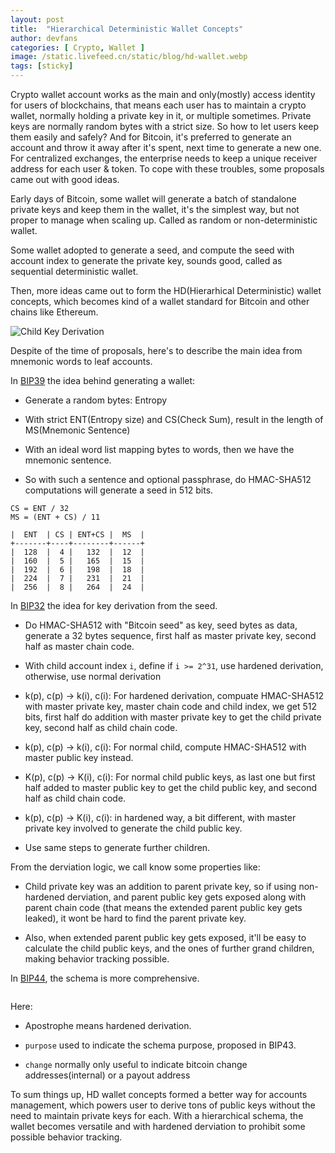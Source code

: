 ```yaml
---
layout: post
title:  "Hierarchical Deterministic Wallet Concepts"
author: devfans
categories: [ Crypto, Wallet ]
image: /static.livefeed.cn/static/blog/hd-wallet.webp
tags: [sticky]
---
```


Crypto wallet account works as the main and only(mostly) access identity for users of blockchains, that means each user has to maintain a crypto wallet, normally holding a private key in it, or multiple sometimes. Private keys are normally random bytes with a strict size. So how to let users keep them easily and safely? And for Bitcoin, it's preferred to generate an account and throw it away after it's spent, next time to generate a new one. For centralized exchanges, the enterprise needs to keep a unique receiver address for each user & token. To cope with these troubles, some proposals came out with good ideas.

Early days of Bitcoin, some wallet will generate a batch of standalone private keys and keep them in the wallet, it's the simplest way, but not proper to manage when scaling up. Called as random or non-deterministic wallet.

Some wallet adopted to generate a seed, and compute the seed with account index to generate the private key, sounds good, called as sequential deterministic wallet.

Then, more ideas came out to form the HD(Hierarhical Deterministic) wallet concepts, which becomes kind of a wallet standard for Bitcoin and other chains like Ethereum. 

![Child Key Derivation](https://static.livefeed.cn/static/blog/derivation.png)



Despite of the time of proposals, here's to describe the main idea from mnemonic words to leaf accounts.


In [BIP39](https://github.com/bitcoin/bips/blob/master/bip-0039.mediawiki) the idea behind generating a wallet:
 
- Generate a random bytes: Entropy

- With strict ENT(Entropy size) and CS(Check Sum), result in the length of MS(Mnemonic Sentence)

- With an ideal word list mapping bytes to words, then we have the mnemonic sentence.

- So with such a sentence and optional passphrase, do HMAC-SHA512 computations will generate a seed in 512 bits.


```
CS = ENT / 32
MS = (ENT + CS) / 11

|  ENT  | CS | ENT+CS |  MS  |
+-------+----+--------+------+
|  128  |  4 |   132  |  12  |
|  160  |  5 |   165  |  15  |
|  192  |  6 |   198  |  18  |
|  224  |  7 |   231  |  21  |
|  256  |  8 |   264  |  24  |
```

In [BIP32](https://github.com/bitcoin/bips/blob/master/bip-0032.mediawiki) the idea for key derivation from the seed.

- Do HMAC-SHA512 with "Bitcoin seed" as key, seed bytes as data, generate a 32 bytes sequence, first half as master private key, second half as master chain code.

- With child account index `i`, define if `i >= 2^31`, use hardened derivation, otherwise, use normal derivation

- k(p), c(p) -> k(i), c(i): For hardened derivation, compuate HMAC-SHA512 with master private key, master chain code and child index, we get 512 bits, first half do addition with master private key to get the child private key, second half as child chain code.

- k(p), c(p) -> k(i), c(i): For normal child, compute HMAC-SHA512 with master public key instead.

- K(p), c(p) -> K(i), c(i): For normal child public keys, as last one but first half added to master public key to get the child public key, and second half as child chain code.

- k(p), c(p) -> K(i), c(i): in hardened way, a bit different, with master private key involved to generate the child public key.

- Use same steps to generate further children.

From the derviation logic, we call know some properties like:

- Child private key was an addition to parent private key, so if using non-hardened derviation, and parent public key gets exposed along with parent chain code (that means the extended parent public key gets leaked), it wont be hard to find the parent private key.

- Also, when extended parent public key gets exposed, it'll be easy to calculate the child public keys, and the ones of further grand children, making behavior tracking possible.


In [BIP44](https://github.com/bitcoin/bips/blob/master/bip-0044.mediawiki), the schema is more comprehensive.

```m / purpose' / coin_type' / account' / change / address_index
```

Here:

- Apostrophe means hardened derivation.

- `purpose` used to indicate the schema purpose, proposed in BIP43.

- `change` normally only useful to indicate bitcoin change addresses(internal) or a payout address


To sum things up, HD wallet concepts formed a better way for accounts management, which powers user to derive tons of public keys without the need to maintain private keys for each. With a hierarchical schema, the wallet becomes versatile and with hardened derviation to prohibit some possible behavior tracking. 



